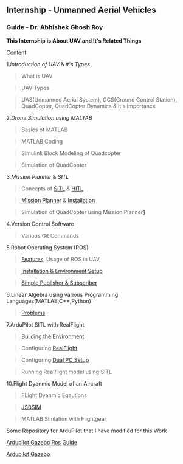 ## Internship - Unmanned Aerial Vehicles 
### Guide - Dr. Abhishek Ghosh Roy

**This Internship is About UAV and It's Related Things**

Content

1._Introduction of UAV_ & _it's Types_ 
> What is UAV

> UAV Types

> UAS(Unmanned Aerial System), GCS(Ground Control Station), QuadCopter, QuadCopter Dynamics & it's Importance

2._Drone Simulation using MALTAB_
> Basics of MATLAB

> MATLAB Coding

> Simulink Block Modeling of Quadcopter

> Simulation of QuadCopter


3._Mission Planner_ & _SITL_ 
> Concepts of [SITL](https://ardupilot.org/dev/docs/sitl-simulator-software-in-the-loop.html) & [HITL](https://ardupilot.org/dev/docs/hitl-simulators.html)

> [Mission Planner](https://ardupilot.org/planner/docs/mission-planner-overview.html) & [Installation](https://ardupilot.org/planner/docs/mission-planner-installation.html)

> Simulation of QuadCopter using Mission Planner[1](https://ardupilot.org/planner/docs/common-planning-a-mission-with-waypoints-and-events.html)


4.Version Control Software 
> Various Git Commands


5.Robot Operating System (ROS)
> [Features](http://wiki.ros.org/ROS/Introduction), Usage of ROS in UAV,

> [Installation & Environment Setup](http://wiki.ros.org/noetic/Installation/Ubuntu)

> [Simple Publisher & Subscriber](http://wiki.ros.org/ROS/Tutorials/WritingPublisherSubscriber%28c%2B%2B%29)

6.Linear Algebra using various Programming Languages(MATLAB,C++,Python)
> [Problems](problem/README.md)

7.ArduPilot SITL with RealFlight
> [Building the Environment](https://ardupilot.org/dev/docs/building-setup-linux.html#building-setup-linux)

> Configuring [RealFlight](https://ardupilot.org/dev/docs/sitl-with-realflight.html)

> Configuring [Dual PC Setup](https://ardupilot.org/dev/docs/sitl-with-realflight.html#connecting-to-sitl-running-on-a-separate-or-virtual-machine)

> Running Realflight model using SITL

10.Flight Dyanmic Model of an Aircraft
> FLight Dyanmic Eqautions

> [JSBSIM](https://ardupilot.org/dev/docs/sitl-with-jsbsim.html)

> MATLAB Simlation with Flightgear

Some Repository for ArduPilot that I have modified for this Work

[Ardupilot Gazebo Ros Guide](https://github.com/ParasInternKhushPatil/ardupilot-gazebo-ros-guide)

[Ardupilot Gazebo](https://github.com/ParasInternKhushPatil/ardupilot_gazebo)


